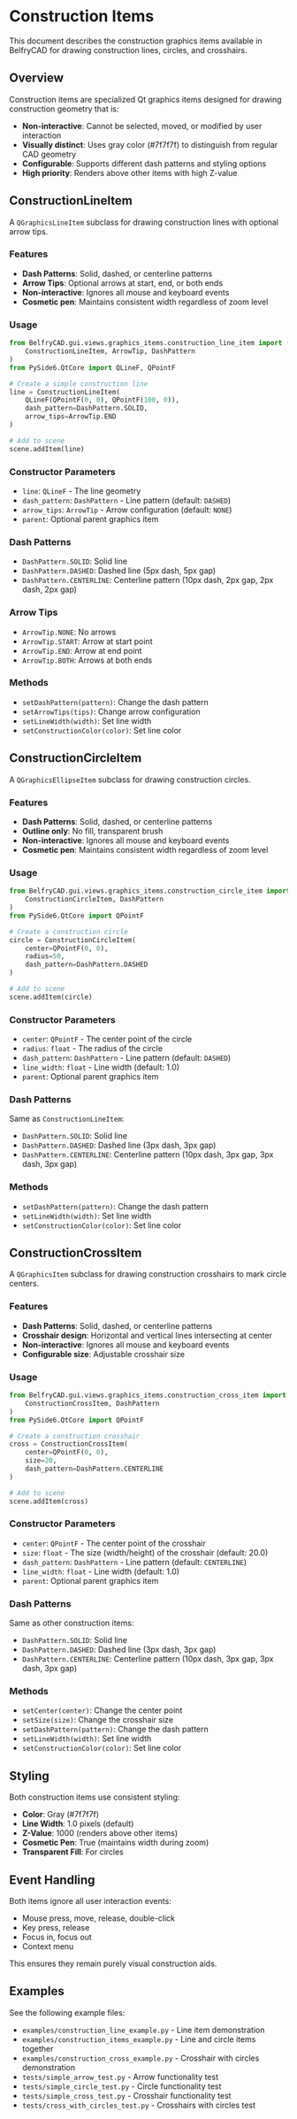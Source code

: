 # Construction Items

This document describes the construction graphics items available in BelfryCAD for drawing construction lines, circles, and crosshairs.

## Overview

Construction items are specialized Qt graphics items designed for drawing construction geometry that is:
- **Non-interactive**: Cannot be selected, moved, or modified by user interaction
- **Visually distinct**: Uses gray color (#7f7f7f) to distinguish from regular CAD geometry
- **Configurable**: Supports different dash patterns and styling options
- **High priority**: Renders above other items with high Z-value

## ConstructionLineItem

A `QGraphicsLineItem` subclass for drawing construction lines with optional arrow tips.

### Features

- **Dash Patterns**: Solid, dashed, or centerline patterns
- **Arrow Tips**: Optional arrows at start, end, or both ends
- **Non-interactive**: Ignores all mouse and keyboard events
- **Cosmetic pen**: Maintains consistent width regardless of zoom level

### Usage

```python
from BelfryCAD.gui.views.graphics_items.construction_line_item import (
    ConstructionLineItem, ArrowTip, DashPattern
)
from PySide6.QtCore import QLineF, QPointF

# Create a simple construction line
line = ConstructionLineItem(
    QLineF(QPointF(0, 0), QPointF(100, 0)),
    dash_pattern=DashPattern.SOLID,
    arrow_tips=ArrowTip.END
)

# Add to scene
scene.addItem(line)
```

### Constructor Parameters

- `line`: `QLineF` - The line geometry
- `dash_pattern`: `DashPattern` - Line pattern (default: `DASHED`)
- `arrow_tips`: `ArrowTip` - Arrow configuration (default: `NONE`)
- `parent`: Optional parent graphics item

### Dash Patterns

- `DashPattern.SOLID`: Solid line
- `DashPattern.DASHED`: Dashed line (5px dash, 5px gap)
- `DashPattern.CENTERLINE`: Centerline pattern (10px dash, 2px gap, 2px dash, 2px gap)

### Arrow Tips

- `ArrowTip.NONE`: No arrows
- `ArrowTip.START`: Arrow at start point
- `ArrowTip.END`: Arrow at end point
- `ArrowTip.BOTH`: Arrows at both ends

### Methods

- `setDashPattern(pattern)`: Change the dash pattern
- `setArrowTips(tips)`: Change arrow configuration
- `setLineWidth(width)`: Set line width
- `setConstructionColor(color)`: Set line color

## ConstructionCircleItem

A `QGraphicsEllipseItem` subclass for drawing construction circles.

### Features

- **Dash Patterns**: Solid, dashed, or centerline patterns
- **Outline only**: No fill, transparent brush
- **Non-interactive**: Ignores all mouse and keyboard events
- **Cosmetic pen**: Maintains consistent width regardless of zoom level

### Usage

```python
from BelfryCAD.gui.views.graphics_items.construction_circle_item import (
    ConstructionCircleItem, DashPattern
)
from PySide6.QtCore import QPointF

# Create a construction circle
circle = ConstructionCircleItem(
    center=QPointF(0, 0),
    radius=50,
    dash_pattern=DashPattern.DASHED
)

# Add to scene
scene.addItem(circle)
```

### Constructor Parameters

- `center`: `QPointF` - The center point of the circle
- `radius`: `float` - The radius of the circle
- `dash_pattern`: `DashPattern` - Line pattern (default: `DASHED`)
- `line_width`: `float` - Line width (default: 1.0)
- `parent`: Optional parent graphics item

### Dash Patterns

Same as `ConstructionLineItem`:
- `DashPattern.SOLID`: Solid line
- `DashPattern.DASHED`: Dashed line (3px dash, 3px gap)
- `DashPattern.CENTERLINE`: Centerline pattern (10px dash, 3px gap, 3px dash, 3px gap)

### Methods

- `setDashPattern(pattern)`: Change the dash pattern
- `setLineWidth(width)`: Set line width
- `setConstructionColor(color)`: Set line color

## ConstructionCrossItem

A `QGraphicsItem` subclass for drawing construction crosshairs to mark circle centers.

### Features

- **Dash Patterns**: Solid, dashed, or centerline patterns
- **Crosshair design**: Horizontal and vertical lines intersecting at center
- **Non-interactive**: Ignores all mouse and keyboard events
- **Configurable size**: Adjustable crosshair size

### Usage

```python
from BelfryCAD.gui.views.graphics_items.construction_cross_item import (
    ConstructionCrossItem, DashPattern
)
from PySide6.QtCore import QPointF

# Create a construction crosshair
cross = ConstructionCrossItem(
    center=QPointF(0, 0),
    size=20,
    dash_pattern=DashPattern.CENTERLINE
)

# Add to scene
scene.addItem(cross)
```

### Constructor Parameters

- `center`: `QPointF` - The center point of the crosshair
- `size`: `float` - The size (width/height) of the crosshair (default: 20.0)
- `dash_pattern`: `DashPattern` - Line pattern (default: `CENTERLINE`)
- `line_width`: `float` - Line width (default: 1.0)
- `parent`: Optional parent graphics item

### Dash Patterns

Same as other construction items:
- `DashPattern.SOLID`: Solid line
- `DashPattern.DASHED`: Dashed line (3px dash, 3px gap)
- `DashPattern.CENTERLINE`: Centerline pattern (10px dash, 3px gap, 3px dash, 3px gap)

### Methods

- `setCenter(center)`: Change the center point
- `setSize(size)`: Change the crosshair size
- `setDashPattern(pattern)`: Change the dash pattern
- `setLineWidth(width)`: Set line width
- `setConstructionColor(color)`: Set line color

## Styling

Both construction items use consistent styling:

- **Color**: Gray (#7f7f7f)
- **Line Width**: 1.0 pixels (default)
- **Z-Value**: 1000 (renders above other items)
- **Cosmetic Pen**: True (maintains width during zoom)
- **Transparent Fill**: For circles

## Event Handling

Both items ignore all user interaction events:
- Mouse press, move, release, double-click
- Key press, release
- Focus in, focus out
- Context menu

This ensures they remain purely visual construction aids.

## Examples

See the following example files:
- `examples/construction_line_example.py` - Line item demonstration
- `examples/construction_items_example.py` - Line and circle items together
- `examples/construction_cross_example.py` - Crosshair with circles demonstration
- `tests/simple_arrow_test.py` - Arrow functionality test
- `tests/simple_circle_test.py` - Circle functionality test
- `tests/simple_cross_test.py` - Crosshair functionality test
- `tests/cross_with_circles_test.py` - Crosshairs with circles test 